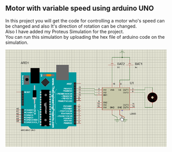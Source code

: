 ## Motor with variable speed using arduino UNO  
In this project you will get the code for controlling a motor who's speed can be changed and also It's direction of rotation can be changed.  
Also I have added my Proteus Simulation for the project.  
You can run this simulation by uploading the hex file of arduino code on the simulation.  

![ ](image.png)